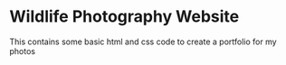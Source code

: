 # Wildlife Photography Website

This contains some basic html and css code to create a portfolio for my photos
